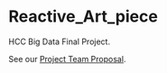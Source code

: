 Reactive_Art_piece
==================

HCC Big Data Final Project.

See our [Project Team Proposal](https://github.com/dano8957/ProjectTeams).
